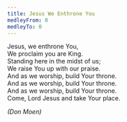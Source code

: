 ```yaml
---
title: Jesus We Enthrone You
medleyFrom: 0
medleyTo: 0
---
```


Jesus, we enthrone You,  
We proclaim you are King.  
Standing here in the midst of us;  
We raise You up with our praise.  
And as we worship, build Your throne.  
And as we worship, build Your throne.  
And as we worship, build Your throne.  
Come, Lord Jesus and take Your place.

_(Don Moen)_
